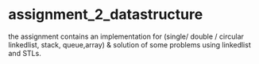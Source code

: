 # assignment_2_datastructure
the assignment contains an implementation for (single/ double / circular linkedlist, stack, queue,array) &amp; solution of some problems using linkedlist and STLs.
